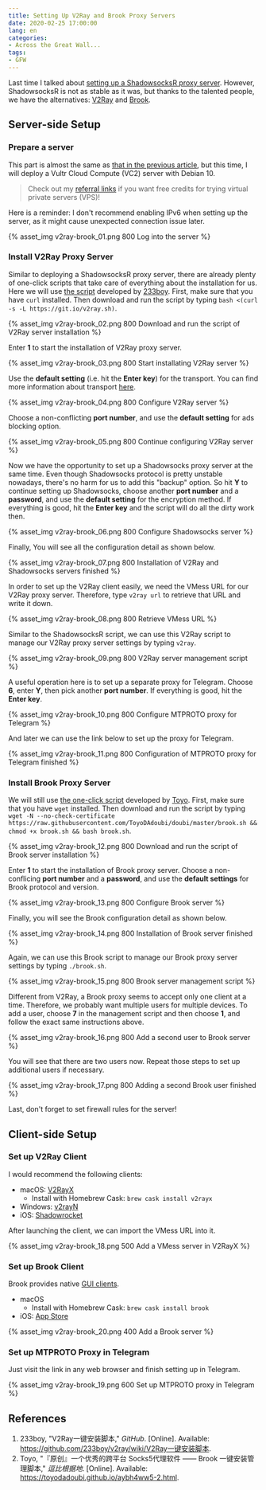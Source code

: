 ```yaml
---
title: Setting Up V2Ray and Brook Proxy Servers
date: 2020-02-25 17:00:00
lang: en
categories:
- Across the Great Wall...
tags:
- GFW
---
```


Last time I talked about [setting up a ShadowsocksR proxy server](../shadowsocksr). However, ShadowsocksR is not as stable as it was, but thanks to the talented people, we have the alternatives: [V2Ray](https://www.v2ray.com/) and [Brook](https://github.com/txthinking/brook).

<!-- more -->

## Server-side Setup

### Prepare a server

This part is almost the same as [that in the previous article](../shadowsocksr#prepare-a-server), but this time, I will deploy a Vultr Cloud Compute (VC2) server with Debian 10.

> Check out my [referral links](../referrals) if you want free credits for trying virtual private servers (VPS)!

Here is a reminder: I don't recommend enabling IPv6 when setting up the server, as it might cause unexpected connection issue later.

{% asset_img v2ray-brook_01.png 800 Log into the server %}

### Install V2Ray Proxy Server

Similar to deploying a ShadowsocksR proxy server, there are already plenty of one-click scripts that take care of everything about the installation for us. Here we will use [the script](https://git.io/v2ray.sh) developed by [233boy](https://github.com/233boy). First, make sure that you have `curl` installed. Then download and run the script by typing `bash <(curl -s -L https://git.io/v2ray.sh)`.

{% asset_img v2ray-brook_02.png 800 Download and run the script of V2Ray server installation %}

Enter **1** to start the installation of V2Ray proxy server.

{% asset_img v2ray-brook_03.png 800 Start installating V2Ray server %}

Use the **default setting** (i.e. hit the **Enter key**) for the transport. You can find more information about transport [here](https://www.v2ray.com/en/configuration/transport.html).

{% asset_img v2ray-brook_04.png 800 Configure V2Ray server %}

Choose a non-conflicting **port number**, and use the **default setting** for ads blocking option.

{% asset_img v2ray-brook_05.png 800 Continue configuring V2Ray server %}

Now we have the opportunity to set up a Shadowsocks proxy server at the same time. Even though Shadowsocks protocol is pretty unstable nowadays, there's no harm for us to add this "backup" option. So hit **Y** to continue setting up Shadowsocks, choose another **port number** and a **password**, and use the **default setting** for the encryption method. If everything is good, hit the **Enter key** and the script will do all the dirty work then.

{% asset_img v2ray-brook_06.png 800 Configure Shadowsocks server %}

Finally, You will see all the configuration detail as shown below.

{% asset_img v2ray-brook_07.png 800 Installation of V2Ray and Shadowsocks servers finished %}

In order to set up the V2Ray client easily, we need the VMess URL for our V2Ray proxy server. Therefore, type `v2ray url` to retrieve that URL and write it down.

{% asset_img v2ray-brook_08.png 800 Retrieve VMess URL %}

Similar to the ShadowsocksR script, we can use this V2Ray script to manage our V2Ray proxy server settings by typing `v2ray`.

{% asset_img v2ray-brook_09.png 800 V2Ray server management script %}

A useful operation here is to set up a separate proxy for Telegram. Choose **6**, enter **Y**, then pick another **port number**. If everything is good, hit the **Enter key**.

{% asset_img v2ray-brook_10.png 800 Configure MTPROTO proxy for Telegram %}

And later we can use the link below to set up the proxy for Telegram.

{% asset_img v2ray-brook_11.png 800 Configuration of MTPROTO proxy for Telegram finished %}

### Install Brook Proxy Server

We will still use [the one-click script](https://raw.githubusercontent.com/ToyoDAdoubi/doubi/master/brook.sh) developed by [Toyo](https://github.com/ToyoDAdoubi). First, make sure that you have `wget` installed. Then download and run the script by typing `wget -N --no-check-certificate https://raw.githubusercontent.com/ToyoDAdoubi/doubi/master/brook.sh && chmod +x brook.sh && bash brook.sh`.

{% asset_img v2ray-brook_12.png 800 Download and run the script of Brook server installation %}

Enter **1** to start the installation of Brook proxy server. Choose a non-conflicing **port number** and a **password**, and use the **default settings** for Brook protocol and version.

{% asset_img v2ray-brook_13.png 800 Configure Brook server %}

Finally, you will see the Brook configuration detail as shown below.

{% asset_img v2ray-brook_14.png 800 Installation of Brook server finished %}

Again, we can use this Brook script to manage our Brook proxy server settings by typing `./brook.sh`.

{% asset_img v2ray-brook_15.png 800 Brook server management script %}

Different from V2Ray, a Brook proxy seems to accept only one client at a time. Therefore, we probably want multiple users for multiple devices. To add a user, choose **7** in the management script and then choose **1**, and follow the exact same instructions above.

{% asset_img v2ray-brook_16.png 800 Add a second user to Brook server %}

You will see that there are two users now. Repeat those steps to set up additional users if necessary.

{% asset_img v2ray-brook_17.png 800 Adding a second Brook user finished %}

Last, don't forget to set firewall rules for the server!

## Client-side Setup

### Set up V2Ray Client

I would recommend the following clients:

- macOS: [V2RayX](hhttps://github.com/Cenmrev/V2RayX/releases)
  - Install with Homebrew Cask: `brew cask install v2rayx`
- Windows: [v2rayN](https://github.com/2dust/v2rayN/releases)
- iOS: [Shadowrocket](https://apps.apple.com/app/id932747118)

After launching the client, we can import the VMess URL into it.

{% asset_img v2ray-brook_18.png 500 Add a VMess server in V2RayX %}

### Set up Brook Client

Brook provides native [GUI clients](https://github.com/txthinking/brook/releases).

- macOS
  - Install with Homebrew Cask: `brew cask install brook`
- iOS: [App Store](https://apps.apple.com/app/id1216002642)

{% asset_img v2ray-brook_20.png 400 Add a Brook server %}

### Set up MTPROTO Proxy in Telegram

Just visit the link in any web browser and finish setting up in Telegram.

{% asset_img v2ray-brook_19.png 600 Set up MTPROTO proxy in Telegram %}

## References

1. 233boy, "V2Ray一键安装脚本," *GitHub*. [Online]. Available: https://github.com/233boy/v2ray/wiki/V2Ray一键安装脚本.
2. Toyo, "『原创』一个优秀的跨平台 Socks5代理软件 —— Brook 一键安装管理脚本," *逗比根据地*. [Online]. Available: https://toyodadoubi.github.io/aybh4ww5-2.html.
